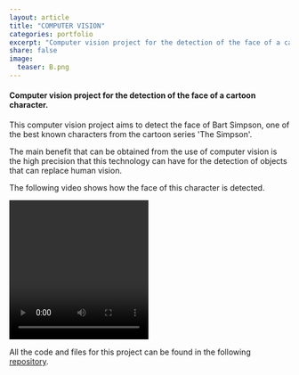 ```yaml
---
layout: article
title: "COMPUTER VISION"
categories: portfolio
excerpt: "Computer vision project for the detection of the face of a cartoon character."
share: false
image:
  teaser: B.png
---
```


<h4> Computer vision project for the detection of the face of a cartoon character.</h4>

This computer vision project aims to detect the face of Bart Simpson, one of the best known characters from the cartoon series 'The Simpson'. 

The main benefit that can be obtained from the use of computer vision is the high precision that this technology can have for the detection of objects that can replace human vision. 

The following video shows how the face of this character is detected.

<video src = "https://youtu.be/YZwfewxqZn0" controls width="250px" height="250px"></video>

All the code and files for this project can be found in the following [repository](https://github.com/Cristina-MG/Computer-Vision/).



